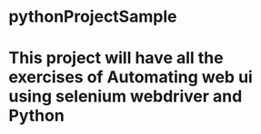 # pythonProjectSample
# This project will have all the exercises of Automating web ui using selenium webdriver and Python
